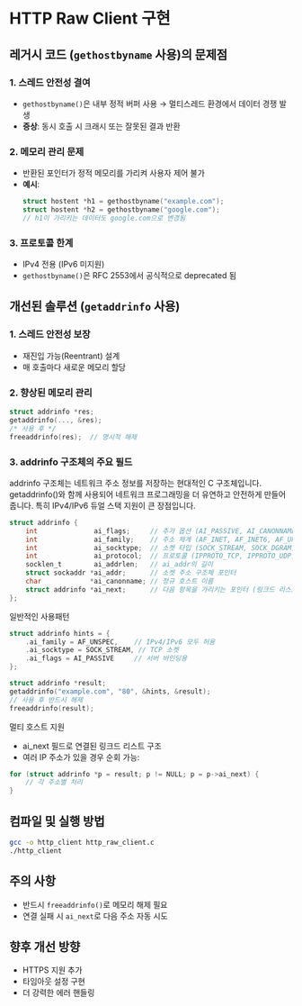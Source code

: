 # HTTP Raw Client 구현

## 레거시 코드 (`gethostbyname` 사용)의 문제점

### 1. **스레드 안전성 결여**
   - `gethostbyname()`은 내부 정적 버퍼 사용 → 멀티스레드 환경에서 데이터 경쟁 발생
   - **증상**: 동시 호출 시 크래시 또는 잘못된 결과 반환

### 2. **메모리 관리 문제**
   - 반환된 포인터가 정적 메모리를 가리켜 사용자 제어 불가
   - **예시**:
     ```c
     struct hostent *h1 = gethostbyname("example.com");
     struct hostent *h2 = gethostbyname("google.com"); 
     // h1이 가리키는 데이터도 google.com으로 변경됨
     ```

### 3. **프로토콜 한계**
   - IPv4 전용 (IPv6 미지원)
   - `gethostbyname()`은 RFC 2553에서 공식적으로 deprecated 됨

## 개선된 솔루션 (`getaddrinfo` 사용)

### 1. **스레드 안전성 보장**
   - 재진입 가능(Reentrant) 설계
   - 매 호출마다 새로운 메모리 할당

### 2. **향상된 메모리 관리**

   ```c
   struct addrinfo *res;
   getaddrinfo(..., &res);
   /* 사용 후 */
   freeaddrinfo(res);  // 명시적 해제
```
### 3. addrinfo 구조체의 주요 필드
addrinfo 구조체는 네트워크 주소 정보를 저장하는 현대적인 C 구조체입니다. 
getaddrinfo()와 함께 사용되어 네트워크 프로그래밍을 더 유연하고 안전하게 만들어줍니다. 특히 IPv4/IPv6 듀얼 스택 지원이 큰 장점입니다.

```c    
struct addrinfo {
    int              ai_flags;     // 추가 옵션 (AI_PASSIVE, AI_CANONNAME 등)
    int              ai_family;    // 주소 체계 (AF_INET, AF_INET6, AF_UNSPEC)
    int              ai_socktype;  // 소켓 타입 (SOCK_STREAM, SOCK_DGRAM)
    int              ai_protocol;  // 프로토콜 (IPPROTO_TCP, IPPROTO_UDP)
    socklen_t        ai_addrlen;   // ai_addr의 길이
    struct sockaddr *ai_addr;      // 소켓 주소 구조체 포인터
    char            *ai_canonname; // 정규 호스트 이름
    struct addrinfo *ai_next;      // 다음 항목을 가리키는 포인터 (링크드 리스트)
};
```

일반적인 사용패턴
```c
struct addrinfo hints = {
    .ai_family = AF_UNSPEC,    // IPv4/IPv6 모두 허용
    .ai_socktype = SOCK_STREAM, // TCP 소켓
    .ai_flags = AI_PASSIVE     // 서버 바인딩용
};

struct addrinfo *result;
getaddrinfo("example.com", "80", &hints, &result);
// 사용 후 반드시 해제
freeaddrinfo(result);
```

멀티 호스트 지원
- ai_next 필드로 연결된 링크드 리스트 구조
- 여러 IP 주소가 있을 경우 순회 가능:

```c
for (struct addrinfo *p = result; p != NULL; p = p->ai_next) {
    // 각 주소별 처리
}
```

## 컴파일 및 실행 방법
```bash
gcc -o http_client http_raw_client.c
./http_client
```

## 주의 사항
- 반드시 `freeaddrinfo()`로 메모리 해제 필요
- 연결 실패 시 `ai_next`로 다음 주소 자동 시도

## 향후 개선 방향
- HTTPS 지원 추가
- 타임아웃 설정 구현
- 더 강력한 에러 핸들링
